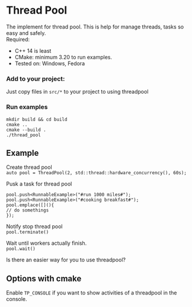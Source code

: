 # Thread Pool

The implement for thread pool. This is help for manage threads, tasks so easy and safely.  
Required:
- C++ 14 is least
- CMake: minimum 3.20 to run examples.
- Tested on: Windows, Fedora

### Add to your project:  
Just copy files in `src/*` to your project to using threadpool

### Run examples
`mkdir build && cd build`  
`cmake ..`  
`cmake --build .`  
`./thread_pool`  

## Example  
Create thread pool  
`auto pool = ThreadPool(2, std::thread::hardware_concurrency(), 60s);`

Pusk a task for thread pool
```
pool.push<RunnableExample>("#run 1000 miles#");
pool.push<RunnableExample>("#cooking breakfast#");
pool.emplace([](){
// do somethings 
});
```

Notify stop thread pool  
`pool.terminate()`

Wait until workers actually finish.  
`pool.wait()`

Is there an easier way for you to use threadpool?

## Options with cmake  
Enable `TP_CONSOLE` if you want to show activities of a threadpool in the console.
